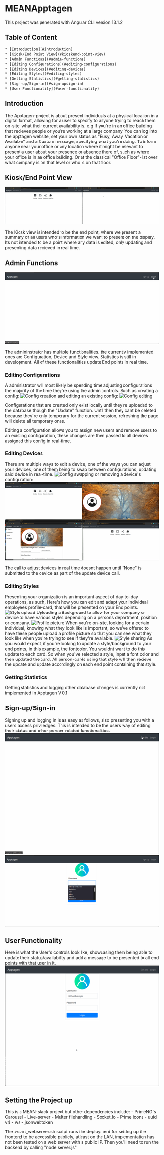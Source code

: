 # MEANApptagen

This project was generated with [Angular CLI](https://github.com/angular/angular-cli) version 13.1.2.

## Table of Content
    * [Introduction](#introduction)
    * [Kiosk/End Point View](#kioskend-point-view)
    * [Admin Functions](#admin-functions)
    * [Editing Configurations](#editing-configurations)
    * [Editing Devices](#editing-devices)
    * [Editing Styles](#editing-styles)
    * [Getting Statistics](#getting-statistics)
    * [Sign-up/Sign-in](#sign-upsign-in)
    * [User Functionality](#user-functionality)
    
## Introduction
The Apptagen-project is about present individuals at a physical location in a digital format, allowing for a user to specify to anyone trying to reach them on-site, what their current availability is.
e.g If you're in an office building that recieves people or you're working at a large company. You can log into the apptagen website, set your own status as "Busy, Away, Vacation or Available" and a Custom message, specifying what you're doing.
To inform anyone near your office or any location where it might be relevant to present a user about your presence or absence there of, such as where your office is in an office building. Or at the classical "Office Floor"-list over what company is on that level or who is on that floor.
## Kiosk/End Point View
![Kiosk](./github-readme-images/device-kiosk.gif)

The Kiosk view is intended to be the end point, where we present a summary of all users who's information we want to present on the display. Its not intended to be a point where any data is edited, only updating and presenting data recieved in real time.
## Admin Functions
![Admin board](./github-readme-images/admin.gif)

The admininstrator has multiple functionalities, the currently implemented ones are Configuration, Device and Style view. Statistics is still in development. All of these functionalities update End points in real time.

### Editing Configurations
A administrator will most likely be spending time adjusting configurations the majority of the time they're using the admin controls.
Such as creating a config:
![Config creation](./github-readme-images/config-creation.gif)
and editing an existing config:
![Config editing](./github-readme-images/config-editing.gif)

Configurations that are created only exist locally until they're uploaded to the database though the "Update" function. Until then they cant be deleted because they're only temporary for the current session, refreshing the page will delete all temporary ones. 

Editing a configuration allows you to assign new users and remove users to an existing configuration, these changes are then passed to all devices assigned this config in real-time.

### Editing Devices
There are multiple ways to edit a device, one of the ways you can adjust your devices, one of them being to swap between configurations, updating said device in real-time.
![Config swapping](./github-readme-images/config-swapping.gif)
or removing a device's configuration:
![Config deleting](./github-readme-images/removing-config.gif)

The call to adjust devices in real time doesnt happen until "None" is submitted to the device as part of the update device call.

### Editing Styles
Presenting your organization is an important aspect of day-to-day operations, as such, Here's how you can edit and adapt your individual employees profile-card, that will be presented on your End points.
![Style upload](./github-readme-images/image-upload.gif)
Uploading a Background to allow for your company or device to have various styles depending on a persons department, position or company.
![Profile picture](./github-readme-images/profile-picture-upload.gif)
When you're on-site, looking for a certain individual, knowing what they look like is important, so we've offered to have these people upload a profile picture so that you can see what they look like when you're trying to see if they're available.
![Style sharing](./github-readme-images/sharing-style.gif)
As you would expect, if you're looking to update a style/background to your end points, in this example, the fontcolor. You wouldnt want to do this update to each card. So when you've selected a style, input a font color and then updated the card.
All person-cards using that style will then recieve the update and update accordingly on each end point containing that style.

### Getting Statistics
Getting statistics and logging other database changes is currently not implemented in Apptagen V 0.1

## Sign-up/Sign-in
Signing up and logging in is as easy as follows, also presenting you with a users access priviledges. This is intended to be the users way of editing their status and other person-related functionalities.
![Signup](./github-readme-images/signup.gif)
![Login](./github-readme-images/Login.gif)

## User Functionality
Here is what the User's controls look like, showcasing them being able to update their status/availability and add a message to be presented to all end points with that user in it.
![User Board](./github-readme-images/user-board.gif)

## Setting the Project up
This is a MEAN-stack project but other dependencies include:
    - PrimeNG's Carousel
    - Live-server
    - Multer filehandling
    - Socket.Io
    - Prime icons
    - uuid v4
    - ws
    - jsonwebtoken

The >start_webserver.sh script runs the deployment for setting up the frontend to be accessible publicly, atleast on the LAN, implementation has not been tested on a web server with a public IP.
Then you'll need to run the backend by calling "node server.js"
